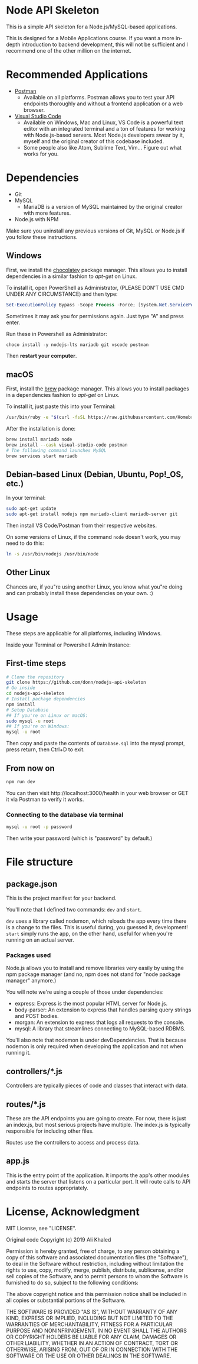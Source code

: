 # Node API Skeleton
This is a simple API skeleton for a Node.js/MySQL-based applications.

This is designed for a Mobile Applications course. If you want a more in-depth introduction to backend development, this will not be sufficient and I recommend one of the other million on the internet.

# Recommended Applications
* [Postman](https://www.getpostman.com/downloads/)
    * Available on all platforms. Postman allows you to test your API endpoints thoroughly and without a frontend application or a web browser.
* [Visual Studio Code](https://code.visualstudio.com)
    * Available on Windows, Mac and Linux, VS Code is a powerful text editor with an integrated terminal and a ton of features for working with Node.js-based servers. Most Node.js developers swear by it, myself and the original creator of this codebase included.
    * Some people also like Atom, Sublime Text, Vim… Figure out what works for you.

# Dependencies
* Git
* MySQL
    * MariaDB is a version of MySQL maintained by the original creator with more features.
* Node.js with NPM

Make sure you uninstall any previous versions of Git, MySQL or Node.js if you follow these instructions.

## Windows
First, we install the [chocolatey](https://chocolatey.org) package manager. This allows you to install dependencies in a similar fashion to *apt-get* on Linux.

To install it, open PowerShell as Administrator, (PLEASE DON'T USE CMD UNDER ANY CIRCUMSTANCE) and then type:
```powershell
Set-ExecutionPolicy Bypass -Scope Process -Force; [System.Net.ServicePointManager]::SecurityProtocol = [System.Net.ServicePointManager]::SecurityProtocol -bor 3072; iex ((New-Object System.Net.WebClient).DownloadString('https://community.chocolatey.org/install.ps1'))
```

Sometimes it may ask you for permissions again. Just type "A" and press enter.

Run these in Powershell as Administrator:
```powershell
choco install -y nodejs-lts mariadb git vscode postman
```

Then **restart your computer**.

## macOS
First, install the [brew](https://brew.sh) package manager. This allows you to install packages in a dependencies fashion to *apt-get* on Linux.

To install it, just paste this into your Terminal:
```bash
/usr/bin/ruby -e "$(curl -fsSL https://raw.githubusercontent.com/Homebrew/install/master/install)"
```

After the installation is done:

```bash
brew install mariadb node
brew install --cask visual-studio-code postman
# The following command launches MySQL
brew services start mariadb
```

## Debian-based Linux (Debian, Ubuntu, Pop!_OS, etc.)
In your terminal:

```bash
sudo apt-get update
sudo apt-get install nodejs npm mariadb-client mariadb-server git
```

Then install VS Code/Postman from their respective websites.

On some versions of Linux, if the command `node` doesn't work, you may need to do this:

```bash
ln -s /usr/bin/nodejs /usr/bin/node
```

## Other Linux
Chances are, if you"re using another Linux, you know what you"re doing and can probably install these dependencies on your own. :)

# Usage
These steps are applicable for all platforms, including Windows.

Inside your Terminal or Powershell Admin Instance:
## First-time steps
```bash
# Clone the repository
git clone https://github.com/donn/nodejs-api-skeleton
# Go inside
cd nodejs-api-skeleton
# Install package dependencies
npm install
# Setup Database
## If you're on Linux or macOS:
sudo mysql -u root
## If you're on Windows:
mysql -u root
```

Then copy and paste the contents of `Database.sql` into the mysql prompt, press return, then Ctrl+D to exit.

## From now on
```bash
npm run dev
```

You can then visit http://localhost:3000/health in your web browser or GET it via Postman to verify it works.

### Connecting to the database via terminal

```bash
mysql -u root -p password
```

Then write your password (which is "password" by default.)

# File structure
## package.json
This is the project manifest for your backend.

You'll note that I defined two commands: `dev` and `start`.

`dev` uses a library called nodemon, which reloads the app every time there is a change to the files. This is useful during, you guessed it, development! `start` simply runs the app, on the other hand, useful for when you're running on an actual server.

### Packages used
Node.js allows you to install and remove libraries very easily by using the npm package manager (and no, npm does not stand for "node package manager" anymore.)

You will note we're using a couple of those under dependencies:
- express: Express is the most popular HTML server for Node.js.
- body-parser: An extension to express that handles parsing query strings and POST bodies.
- morgan: An extension to express that logs all requests to the console.
- mysql: A library that streamlines connecting to MySQL-based RDBMS.

You'll also note that nodemon is under devDependencies. That is because nodemon is only required when developing the application and not when running it.

## controllers/*.js
Controllers are typically pieces of code and classes that interact with data.

## routes/*.js
These are the API endpoints you are going to create. For now, there is just an index.js, but most serious projects have multiple. The index.js is typically responsible for including other files.

Routes use the controllers to access and process data.

## app.js
This is the entry point of the application. It imports the app's other modules and starts the server that listens on a particular port. It will route calls to API endpoints to routes appropriately.

# License, Acknowledgment
MIT License, see "LICENSE".

Original code Copyright (c) 2019 Ali Khaled

Permission is hereby granted, free of charge, to any person obtaining a copy
of this software and associated documentation files (the "Software"), to deal
in the Software without restriction, including without limitation the rights
to use, copy, modify, merge, publish, distribute, sublicense, and/or sell
copies of the Software, and to permit persons to whom the Software is
furnished to do so, subject to the following conditions:

The above copyright notice and this permission notice shall be included in all
copies or substantial portions of the Software.

THE SOFTWARE IS PROVIDED "AS IS", WITHOUT WARRANTY OF ANY KIND, EXPRESS OR
IMPLIED, INCLUDING BUT NOT LIMITED TO THE WARRANTIES OF MERCHANTABILITY,
FITNESS FOR A PARTICULAR PURPOSE AND NONINFRINGEMENT. IN NO EVENT SHALL THE
AUTHORS OR COPYRIGHT HOLDERS BE LIABLE FOR ANY CLAIM, DAMAGES OR OTHER
LIABILITY, WHETHER IN AN ACTION OF CONTRACT, TORT OR OTHERWISE, ARISING FROM,
OUT OF OR IN CONNECTION WITH THE SOFTWARE OR THE USE OR OTHER DEALINGS IN THE
SOFTWARE.

